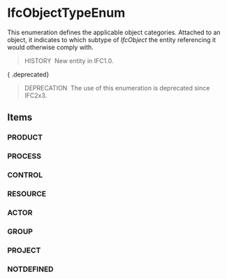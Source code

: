 # IfcObjectTypeEnum

This enumeration defines the applicable object categories. Attached to an object, it indicates to which subtype of _IfcObject_ the entity referencing it would otherwise comply with.

> HISTORY&nbsp; New entity in IFC1.0.

{ .deprecated}
> DEPRECATION&nbsp; The use of this enumeration is deprecated since IFC2x3.

## Items

### PRODUCT


### PROCESS


### CONTROL


### RESOURCE


### ACTOR


### GROUP


### PROJECT


### NOTDEFINED

